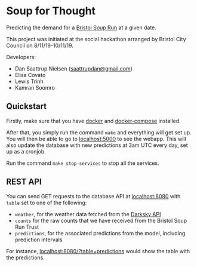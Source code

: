 # Soup for Thought

Predicting the demand for a 
[Bristol Soup Run](https://www.bristolsoupruntrust.org.uk/) at a given date.

This project was initiated at the social hackathon arranged by Bristol City 
Council on 8/11/19-10/11/19.

Developers:

  - Dan Saattrup Nielsen (saattrupdan@gmail.com)
  - Elisa Covato
  - Lewis Trinh
  - Kamran Soomro


## Quickstart

Firstly, make sure that you have [docker](https://docs.docker.com/get-docker/) 
and [docker-compose](https://docs.docker.com/compose/install/) installed.

After that, you simply run the command `make` and everything will get set up.
You will then be able to go to [localhost:5000](http://localhost:5000/) to see
the webapp. This will also update the database with new predictions at 3am UTC
every day, set up as a cronjob.

Run the command `make stop-services` to stop all the services.


## REST API

You can send GET requests to the database API at 
[localhost:8080](http://localhost:8080/) with `table` set to one of the
following:

  - `weather`, for the weather data fetched from the 
  [Darksky API](https://darksky.net/dev)
  - `counts` for the raw counts that we have received from the Bristol Soup 
  Run Trust
  - `predictions`, for the associated predictions from the model, including 
  prediction intervals

For instance, 
[localhost:8080/?table=predictions](http://localhost:8080/?table=predictions)
would show the table with the predictions.
